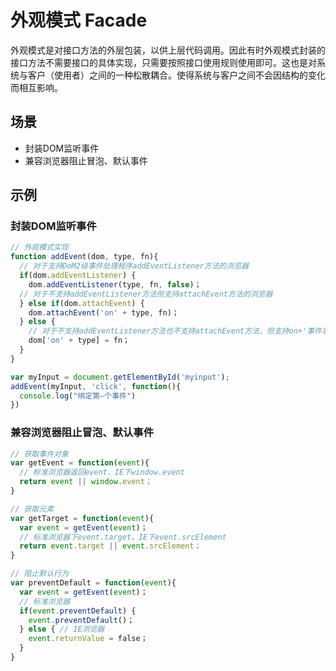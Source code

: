 # 外观模式 Facade

外观模式是对接口方法的外层包装，以供上层代码调用。因此有时外观模式封装的接口方法不需要接口的具体实现，只需要按照接口使用规则使用即可。这也是对系统与客户（使用者）之间的一种松散耦合。使得系统与客户之间不会因结构的变化而相互影响。

## 场景

- 封装DOM监听事件
- 兼容浏览器阻止冒泡、默认事件

## 示例

### 封装DOM监听事件

```js
// 外观模式实现
function addEvent(dom, type, fn){
  // 对于支持DoM2级事件处理程序addEventListener方法的浏览器
  if(dom.addEventListener) {
    dom.addEventListener(type, fn, false)；
  // 对于不支持addEventListener方法但支持attachEvent方法的浏览器
  } else if(dom.attachEvent) {
    dom.attachEvent('on' + type, fn)；
  } else {
    // 对于不支持addEventListener方法也不支持attachEvent方法，但支持on+'事件名'的浏览器
    dom['on' + type] = fn；
  }
}

var myInput = document.getElementById('myinput');
addEvent(myInput, 'click', function(){
  console.log("绑定第—个事件")
})
```

### 兼容浏览器阻止冒泡、默认事件

```js
// 获取事件对象
var getEvent = function(event){
  // 标准浏览器返回event，IE下window.event
  return event || window.event；
}

// 获取元素
var getTarget = function(event){
  var event = getEvent(event)；
  // 标准浏览器下event.target，IE下event.srcElement
  return event.target || event.srcElement；
}

// 阻止默认行为
var preventDefault = function(event){
  var event = getEvent(event)；
  // 标准浏览器
  if(event.preventDefault) {
    event.preventDefault()；
  } else { // IE浏览器
    event.returnValue = false；
  }
}
```
